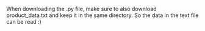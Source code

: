 When downloading the .py file, make sure to also download product_data.txt and keep it in the same directory. So the data in the text file can be read :)
